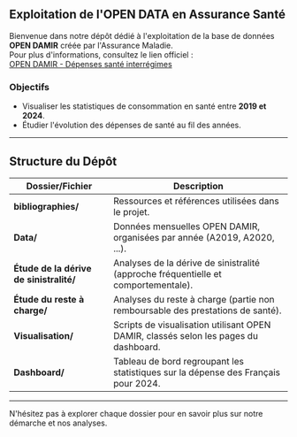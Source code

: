 ## Exploitation de l'OPEN DATA en Assurance Santé

Bienvenue dans notre dépôt dédié à l'exploitation de la base de données **OPEN DAMIR** créée par l'Assurance Maladie.  
Pour plus d'informations, consultez le lien officiel :  
[OPEN DAMIR - Dépenses santé interrégimes](https://www.assurance-maladie.ameli.fr/etudes-et-donnees/open-damir-depenses-sante-interregimes)

### Objectifs

- Visualiser les statistiques de consommation en santé entre **2019 et 2024**.
- Étudier l'évolution des dépenses de santé au fil des années.

---

## Structure du Dépôt

| Dossier/Fichier                        | Description                                                                                      |
|----------------------------------------|--------------------------------------------------------------------------------------------------|
| **bibliographies/**                    | Ressources et références utilisées dans le projet.                                               |
| **Data/**                              | Données mensuelles OPEN DAMIR, organisées par année (A2019, A2020, ...).                        |
| **Étude de la dérive de sinistralité/**| Analyses de la dérive de sinistralité (approche fréquentielle et comportementale).               |
| **Étude du reste à charge/**           | Analyses du reste à charge (partie non remboursable des prestations de santé).                   |
| **Visualisation/**                     | Scripts de visualisation utilisant OPEN DAMIR, classés selon les pages du dashboard.             |
| **Dashboard/**                         | Tableau de bord regroupant les statistiques sur la dépense des Français pour 2024.               |

---

N'hésitez pas à explorer chaque dossier pour en savoir plus sur notre démarche et nos analyses.